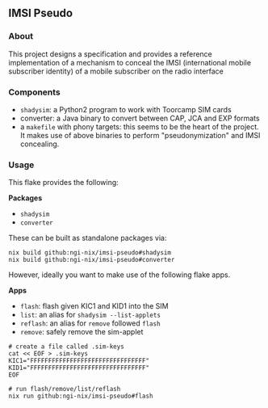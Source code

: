 ## IMSI Pseudo

### About

This project designs a specification and provides a
reference implementation of a mechanism to conceal the IMSI
(international mobile subscriber identity) of a mobile
subscriber on the radio interface

### Components

- `shadysim`: a Python2 program to work with Toorcamp SIM
  cards
- converter: a Java binary to convert between CAP, JCA and
  EXP formats
- a `makefile` with phony targets: this seems to be the
  heart of the project. It makes use of above binaries to
  perform "pseudonymization" and IMSI concealing.

### Usage

This flake provides the following:

**Packages**

 - `shadysim`
 - `converter`

These can be built as standalone packages via:

```
nix build github:ngi-nix/imsi-pseudo#shadysim
nix build github:ngi-nix/imsi-pseudo#converter
```

However, ideally you want to make use of the following flake
apps.

**Apps**

 - `flash`: flash given KIC1 and KID1 into the SIM
 - `list`: an alias for `shadysim --list-applets`
 - `reflash`: an alias for `remove` followed `flash`
 - `remove`: safely remove the sim-applet

```
# create a file called .sim-keys
cat << EOF > .sim-keys
KIC1="FFFFFFFFFFFFFFFFFFFFFFFFFFFFFFFF"
KID1="FFFFFFFFFFFFFFFFFFFFFFFFFFFFFFFF"
EOF

# run flash/remove/list/reflash
nix run github:ngi-nix/imsi-pseudo#flash
```
